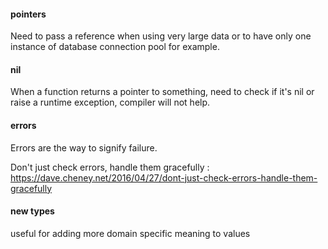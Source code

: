 #### pointers
Need to pass a reference when using very large data or to have only one instance of database connection pool for example.

#### nil
When a function returns a pointer to something, need to check if it's nil or raise a runtime exception, 
compiler will not help.

#### errors
Errors are the way to signify failure.

Don't just check errors, handle them gracefully :
https://dave.cheney.net/2016/04/27/dont-just-check-errors-handle-them-gracefully

#### new types
useful for adding more domain specific meaning to values